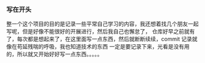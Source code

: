 ### 写在开头
整一个这个项目的目的是记录一些平常自己学习的内容，我还想着找几个朋友一起写呢，但是好像不能很好的开展进行，然后我自己也懈怠了，
仓库好早之前就有了，每次都是想起来了，在这里面写一点东西，然后就断断续续，commit 记录就像在苟延残喘的呼吸，我也知道技术的东西
一定是要记录下来，光看是没有用的，所以就又开始好好写一点东西。。。。。